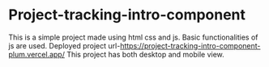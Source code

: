 # Project-tracking-intro-component
This is a simple project made using html css and js. Basic functionalities of js are used.
Deployed project url-https://project-tracking-intro-component-plum.vercel.app/
This project has both desktop and mobile view.
